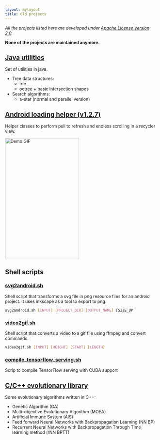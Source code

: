 ```yaml
---
layout: mylayout
title: Old projects
---
```

_All the projects listed here are developed under [Apache License Version 2.0](http://www.apache.org/licenses/LICENSE-2.0)._

**None of the projects are maintained anymore.**

## [Java utilities](https://github.com/jorgemf/java-util)

Set of utilities in java.

- Tree data structures:
  - trie
  - octree + basic intersection shapes
- Search algorithms:
  - a-star (normal and parallel version)
  
## [Android loading helper (v1.2.7)](https://github.com/jorgemf/android-loading-helper)

Helper classes to perform pull to refresh and endless scrolling in a recycler view.

<img src="http://raw.github.com/jorgemf/android-loading-helper/master/misc/loadinghelper.gif" width="244px" height="400px" alt="Demo GIF">

## Shell scripts

### [svg2android.sh](https://gist.github.com/jorgemf/b8b798b577c3bab9f470)

Shell script that transforms a svg file in png resource files for an android project. It uses inkscape as a tool to export to png.

```sh 
svg2android.sh [INPUT] [PROJECT_DIR] [OUTPUT_NAME] [SIZE_DP
```

### [video2gif.sh](https://gist.github.com/jorgemf/a7be22abdc60aebacf1f)

Shell script that converts a video to a gif file using ffmpeg and convert commands.

```sh
video2gif.sh [INPUT] [HEIGHT] [START] [LENGTH]
```

### [compile_tensorflow_serving.sh](https://gist.github.com/jorgemf/0f2025a45e1568663f4c20551a5881f1)

Scrip to compile TensorFlow serving with CUDA support

## [C/C++ evolutionary library](https://github.com/jorgemf/c-evolutionary-library)

Some evolutionary algorithms written in C++:
- Genetic Algorithm (GA)
- Multi-objective Evolutionary Algorithm (MOEA)
- Artificial Immune System (AIS)
- Feed forward Neural Networks with Backpropagation Learning (NN BP)
- Recurrent Neural Networks with Backpropagation Through Time learning method (rNN BPTT)
